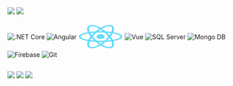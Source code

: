  <div>
  <img height="180em" src="https://github-readme-stats.vercel.app/api?username=paulobusch&show_icons=true&theme=dracula&include_all_commits=true&hide=TotalPRs"/>
  <img height="180em" src="https://github-readme-stats.vercel.app/api/top-langs/?username=paulobusch&layout=compact&langs_count=6&theme=dracula&hide=HTML,CSS,PowerShell,PHP,Smalltalk"/>
</div>
<div style="display: inline_block"><br>
  <img align="center" alt=".NET Core" title=".NET Core" height="60" width="100" src="https://cdn.jsdelivr.net/gh/devicons/devicon/icons/dotnetcore/dotnetcore-original.svg">
  <img align="center" alt="Angular" title="Angular" height="60" width="100" src="https://cdn.jsdelivr.net/gh/devicons/devicon/icons/angularjs/angularjs-original.svg">
  <img align="center" alt="React" title="React" height="60" width="100" src="https://raw.githubusercontent.com/devicons/devicon/master/icons/react/react-original.svg">
  <img align="center" alt="Vue" title="Vue" height="60" width="100" src="https://cdn.jsdelivr.net/gh/devicons/devicon/icons/vuejs/vuejs-original-wordmark.svg">
  <img align="center" alt="SQL Server" title="SQL Server" height="60" width="100" src="https://e1it.com.br/uploads/img/produtos/8/cb020d186c2fbe5f3c7c26960f990dde.png">
  <img align="center" alt="Mongo DB" title="Mongo DB" height="60" width="100" src="https://cdn.jsdelivr.net/gh/devicons/devicon/icons/mongodb/mongodb-original.svg">
  <img align="center" alt="Firebase" title="Firebase" height="60" width="100" src="https://cdn.jsdelivr.net/gh/devicons/devicon/icons/firebase/firebase-plain-wordmark.svg">
  <img align="center" alt="Git" title="Git" height="60" width="100" src="https://cdn.jsdelivr.net/gh/devicons/devicon/icons/git/git-original.svg">
</div>

##

<div>
  <a href="https://www.linkedin.com/in/paulo-ricardo-busch" target="_blank"><img src="https://img.shields.io/badge/-LinkedIn-%230077B5?style=for-the-badge&logo=linkedin&logoColor=white" target="_blank"></a>
  <a href="https://www.facebook.com/pauloricardobusch" target="_blank"><img src="https://img.shields.io/badge/Facebook-345291?style=for-the-badge&logo=facebook&logoColor=white" target="_blank"></a>
  <a href="https://www.youtube.com/channel/UCqqJRY-B7dulTKDDC89DOpw/videos" target="_blank"><img src="https://img.shields.io/badge/YouTube-FF0000?style=for-the-badge&logo=youtube&logoColor=white" target="_blank"></a>
</div>
